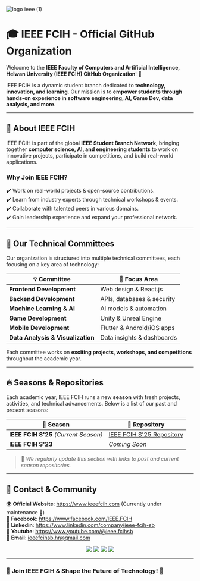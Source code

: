 ![logo ieee (1)](https://github.com/user-attachments/assets/0db4717d-fe13-4add-aeff-d8ab96f267b7)
# 🎓 **IEEE FCIH - Official GitHub Organization**  

Welcome to the **IEEE Faculty of Computers and Artificial Intelligence, Helwan University (IEEE FCIH) GitHub Organization**! 🚀  

IEEE FCIH is a dynamic student branch dedicated to **technology, innovation, and learning**. Our mission is to **empower students through hands-on experience in software engineering, AI, Game Dev, data analysis, and more**.  

---

## 🌟 **About IEEE FCIH**  
IEEE FCIH is part of the global **IEEE Student Branch Network**, bringing together **computer science, AI, and engineering students** to work on innovative projects, participate in competitions, and build real-world applications.  

### **Why Join IEEE FCIH?**  
✔️ Work on real-world projects & open-source contributions.  
✔️ Learn from industry experts through technical workshops & events.  
✔️ Collaborate with talented peers in various domains.  
✔️ Gain leadership experience and expand your professional network.  

---

## 🚀 **Our Technical Committees**  
Our organization is structured into multiple technical committees, each focusing on a key area of technology:  

| 💡 Committee | 📌 Focus Area |
|-------------|-------------|
| **Frontend Development** | Web design & React.js |
| **Backend Development** | APIs, databases & security |
| **Machine Learning & AI** | AI models & automation |
| **Game Development** | Unity & Unreal Engine |
| **Mobile Development** | Flutter & Android/iOS apps |
| **Data Analysis & Visualization** | Data insights & dashboards |

Each committee works on **exciting projects, workshops, and competitions** throughout the academic year.  

---

## 🔥 **Seasons & Repositories**  
Each academic year, IEEE FCIH runs a new **season** with fresh projects, activities, and technical advancements. Below is a list of our past and present seasons:  

| 🎯 Season | 🔗 Repository |
|-----------|-------------|
| **IEEE FCIH S'25** _(Current Season)_ | [IEEE FCIH S'25 Repository](https://github.com/IEEE-FCIH-SB/IEEE-FCIH-Season-25) |
| **IEEE FCIH S'23** | _Coming Soon_ |

> 📌 _We regularly update this section with links to past and current season repositories._  

---

## 📧 **Contact & Community**  
🌍 **Official Website**: https://www.ieeefcih.com (Currently under maintenance 🚧) <br/>
📱 **Facebook**: https://www.facebook.com/IEEE.FCIH <br/>
👔 **Linkedin**: https://www.linkedin.com/company/ieee-fcih-sb <br/>
🎥 **Youtube**: https://www.youtube.com/@ieee.fcihsb <br/>
📧 **Email**:  ieeefcihsb.hr@gmail.com <br/>

<p align="center">
  <a href="https://www.facebook.com/IEEE.FCIH"><img src="https://img.shields.io/badge/Facebook-%231877F2.svg?style=for-the-badge&logo=facebook&logoColor=white"></a>
  <a href="https://www.instagram.com/ieeefcih.sb/"><img src="https://img.shields.io/badge/Instagram-%23E4405F.svg?style=for-the-badge&logo=instagram&logoColor=white"></a>
  <a href="https://www.linkedin.com/company/ieee-fcih-sb"><img src="https://img.shields.io/badge/LinkedIn-%230077B5.svg?style=for-the-badge&logo=linkedin&logoColor=white"></a>
  <a href="https://www.youtube.com/@ieee.fcihsb"><img src="https://img.shields.io/badge/YouTube-%23FF0000.svg?style=for-the-badge&logo=youtube&logoColor=white"></a>
</p>

---

### 🎉 **Join IEEE FCIH & Shape the Future of Technology!** 🚀  

